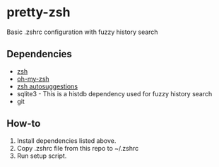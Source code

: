 # pretty-zsh
Basic .zshrc configuration with fuzzy history search

## Dependencies
* [zsh](https://zsh.sourceforge.io/)
* [oh-my-zsh](https://ohmyz.sh/)
* [zsh autosuggestions](https://github.com/zsh-users/zsh-autosuggestions/blob/master/INSTALL.md)
* sqlite3 - This is a histdb dependency used for fuzzy history search
* git

## How-to
1. Install dependencies listed above.
2. Copy .zshrc file from this repo to ~/.zshrc
3. Run setup script.
